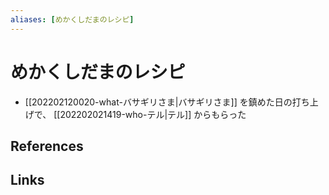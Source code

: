 ```yaml
---
aliases: [めかくしだまのレシピ]
---
```

# めかくしだまのレシピ

- [[202202120020-what-バサギリさま|バサギリさま]] を鎮めた日の打ち上げで、 [[202202021419-who-テル|テル]] からもらった

## References



## Links


